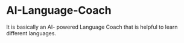# AI-Language-Coach
It is basically an AI- powered Language Coach that is helpful to learn different languages.
